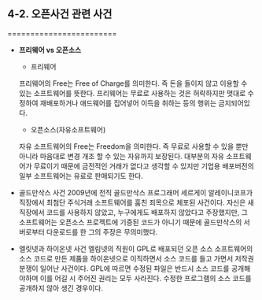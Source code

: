 ## 4-2. 오픈사건 관련 사건 
========================
* **프리웨어 vs 오픈소스**

  * 프리웨어 

   프리웨어의 Free는 Free of Charge를 의미한다. 즉 돈을 들이지 않고 이용할 수 있는 소프트웨어를 뜻한다. 프리웨어는 무료로 사용하는 것은 허락하지만 멋대로 수정하여 재배포하거나 애드웨어를 집어넣어 이득을 취하는 등의 행위는 금지되어있다.

  * 오픈소스(자유소프트웨어) 

   자유 소프트웨어의 Free는 Freedom을 의미한다. 즉 무료로 사용할 수 있을 뿐만 아니라 마음대로 변경 개조 할 수 있는 자유까지 보장된다. 대부분의 자유 소프트웨어가 무료이기 때문에 금전적인 거래가 없다고 생각할 수 있지만 기업용 배포버전의 일부 소프트웨어는 유료로 판매되기도 한다.

* 골드만삭스 사건
2009년에 전직 골드만삭스 프로그래머 세르게이 알레이니코프가 직장에서 최첨단 주식거래 소프트웨어를 훔친 죄목으로 체포된 사건이다. 자신은 새 직장에서 코드를 사용하지 않았고, 누구에게도 배포하지 않았다고 주장했지만, 그 소프트웨어는 오픈소스 프로젝트에 기증된 코드가 아니기 때문에 골드만삭스의 서버로부터 다운로드를 한 그의 주장은 무의미했다.

* 엘릿넷과 하이온넷 사건
엘림넷의 직원이 GPL로 배포되던 오픈 소스 소프트웨어의 소스 코드로 만든 제품을 하이온넷으로 이직하면서 소스 코드를 들고 가면서 저작권 분쟁이 일어난 사건이다. GPL에 따르면 수정된 파일은 반드시 소스 코드를 공개해야하며 이를 어길 시 주어진 권리는 모두 사라진다. 수정한 프로그램의 소스 코드를 공개하지 않아 생긴 경우이다.


